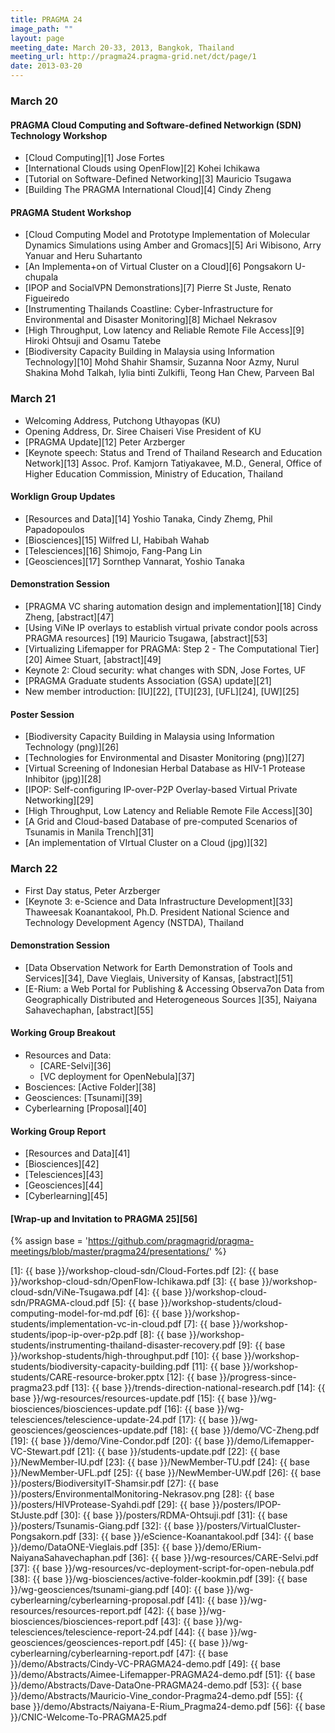 ```yaml
---
title: PRAGMA 24 
image_path: ""
layout: page
meeting_date: March 20-33, 2013, Bangkok, Thailand
meeting_url: http://pragma24.pragma-grid.net/dct/page/1
date: 2013-03-20
---
```



### March 20

#### PRAGMA Cloud Computing and Software-defined Networkign (SDN) Technology Workshop

* [Cloud Computing][1] Jose Fortes
* [International Clouds using OpenFlow][2] Kohei Ichikawa
* [Tutorial on Software-Defined Networking][3] Mauricio Tsugawa
* [Building The PRAGMA International Cloud][4] Cindy Zheng

#### PRAGMA Student Workshop

* [Cloud Computing Model and Prototype Implementation of Molecular Dynamics Simulations using Amber and Gromacs][5]
  Ari Wibisono, Arry Yanuar and Heru Suhartanto
* [An Implementa+on of Virtual Cluster on a Cloud][6] Pongsakorn U-chupala
* [IPOP and SocialVPN Demonstrations][7] Pierre St Juste, Renato Figueiredo
* [Instrumenting Thailands Coastline: Cyber-Infrastructure for Environmental
  and Disaster Monitoring][8] Michael Nekrasov
* [High Throughput, Low latency and Reliable Remote File Access][9] Hiroki Ohtsuji and Osamu Tatebe
* [Biodiversity Capacity Building in Malaysia using Information Technology][10]
  Mohd Shahir Shamsir, Suzanna Noor Azmy, Nurul Shakina Mohd Talkah, Iylia
  binti Zulkifli, Teong Han Chew, Parveen Bal

### March 21

* Welcoming Address,  Putchong Uthayopas (KU)
* Opening Address, Dr. Siree Chaiseri Vise President of KU
* [PRAGMA Update][12] Peter Arzberger
* [Keynote speech: Status and Trend of Thailand Research and Education Network][13]
  Assoc. Prof. Kamjorn Tatiyakavee, M.D., General, Office of Higher Education
  Commission, Ministry of Education, Thailand

#### Worklign Group Updates

* [Resources and Data][14] Yoshio Tanaka, Cindy Zhemg, Phil Papadopoulos
* [Biosciences][15] Wilfred LI, Habibah Wahab
* [Telesciences][16] Shimojo, Fang-Pang Lin
* [Geosciences][17] Sornthep Vannarat, Yoshio Tanaka

#### Demonstration Session

* [PRAGMA VC sharing automation design and implementation][18] Cindy Zheng,
  [abstract][47] 
* [Using ViNe IP overlays to establish virtual private condor pools across PRAGMA resources]
  [19] Mauricio Tsugawa, [abstract][53]
* [Virtualizing Lifemapper for PRAGMA: Step 2 - The Computational Tier][20] Aimee Stuart,
  [abstract][49]
* Keynote 2: Cloud security: what changes with SDN, Jose Fortes, UF
* [PRAGMA Graduate students Association (GSA) update][21]
* New member introduction: [IU][22], [TU][23], [UFL][24], [UW][25]

#### Poster Session

* [Biodiversity Capacity Building in Malaysia using Information Technology (png)][26]
* [Technologies for Environmental and Disaster Monitoring (png)][27]
* [Virtual Screening of Indonesian Herbal Database as HIV-1 Protease Inhibitor (jpg)][28]
* [IPOP: Self-configuring IP-over-P2P Overlay-based Virtual Private Networking][29]
* [High Throughput, Low Latency and Reliable Remote File Access][30]
* [A Grid and Cloud-based Database of pre-computed Scenarios of Tsunamis in Manila Trench][31]
* [An implementation of VIrtual Cluster on a Cloud (jpg)][32]

### March 22

* First Day status, Peter Arzberger
* [Keynote 3: e-Science and Data Infrastructure Development][33] Thaweesak Koanantakool, Ph.D.
  President National Science and Technology Development Agency (NSTDA), Thailand

#### Demonstration Session

* [Data Observation Network for Earth Demonstration of Tools and Services][34],
  Dave Vieglais, University of Kansas, [abstract][51]
* [E-Rium: a Web Portal for Publishing & Accessing Observa7on Data from Geographically
  Distributed and Heterogeneous Sources ][35], Naiyana Sahavechaphan, [abstract][55]

#### Working Group Breakout

* Resources and Data:  
  * [CARE-Selvi][36] 
  * [VC deployment for OpenNebula][37]
* Bosciences: [Active Folder][38] 
* Geosciences: [Tsunami][39]
* Cyberlearning [Proposal][40]

#### Working Group Report

* [Resources and Data][41]
* [Biosciences][42]
* [Telesciences][43]
* [Geosciences][44]
* [Cyberlearning][45]

#### [Wrap-up and Invitation to PRAGMA 25][56]

{% assign base = 'https://github.com/pragmagrid/pragma-meetings/blob/master/pragma24/presentations/' %}

[1]: {{ base }}/workshop-cloud-sdn/Cloud-Fortes.pdf
[2]: {{ base }}/workshop-cloud-sdn/OpenFlow-Ichikawa.pdf
[3]: {{ base }}/workshop-cloud-sdn/ViNe-Tsugawa.pdf
[4]: {{ base }}/workshop-cloud-sdn/PRAGMA-cloud.pdf
[5]: {{ base }}/workshop-students/cloud-computing-model-for-md.pdf
[6]: {{ base }}/workshop-students/implementation-vc-in-cloud.pdf
[7]: {{ base }}/workshop-students/ipop-ip-over-p2p.pdf
[8]: {{ base }}/workshop-students/instrumenting-thailand-disaster-recovery.pdf
[9]: {{ base }}/workshop-students/high-throughput.pdf
[10]: {{ base }}/workshop-students/biodiversity-capacity-building.pdf
[11]: {{ base }}/workshop-students/CARE-resource-broker.pptx
[12]: {{ base }}/progress-since-pragma23.pdf
[13]: {{ base }}/trends-direction-national-research.pdf
[14]: {{ base }}/wg-resources/resources-update.pdf
[15]: {{ base }}/wg-biosciences/biosciences-update.pdf
[16]: {{ base }}/wg-telesciences/telescience-update-24.pdf
[17]: {{ base }}/wg-geosciences/geosciences-update.pdf
[18]: {{ base }}/demo/VC-Zheng.pdf
[19]: {{ base }}/demo/Vine-Condor.pdf
[20]: {{ base }}/demo/Lifemapper-VC-Stewart.pdf
[21]: {{ base }}/students-update.pdf
[22]: {{ base }}/NewMember-IU.pdf
[23]: {{ base }}/NewMember-TU.pdf
[24]: {{ base }}/NewMember-UFL.pdf
[25]: {{ base }}/NewMember-UW.pdf
[26]: {{ base }}/posters/BiodiversityIT-Shamsir.pdf
[27]: {{ base }}/posters/EnvironmentalMonitoring-Nekrasov.png
[28]: {{ base }}/posters/HIVProtease-Syahdi.pdf
[29]: {{ base }}/posters/IPOP-StJuste.pdf
[30]: {{ base }}/posters/RDMA-Ohtsuji.pdf
[31]: {{ base }}/posters/Tsunamis-Giang.pdf
[32]: {{ base }}/posters/VirtualCluster-Pongsakorn.pdf
[33]: {{ base }}/eScience-Koanantakool.pdf
[34]: {{ base }}/demo/DataONE-Vieglais.pdf
[35]: {{ base }}/demo/ERium-NaiyanaSahavechaphan.pdf
[36]: {{ base }}/wg-resources/CARE-Selvi.pdf
[37]: {{ base }}/wg-resources/vc-deployment-script-for-open-nebula.pdf
[38]: {{ base }}/wg-biosciences/active-folder-kookmin.pdf
[39]: {{ base }}/wg-geosciences/tsunami-giang.pdf
[40]: {{ base }}/wg-cyberlearning/cyberlearning-proposal.pdf
[41]: {{ base }}/wg-resources/resources-report.pdf
[42]: {{ base }}/wg-biosciences/biosciences-report.pdf
[43]: {{ base }}/wg-telesciences/telescience-report-24.pdf
[44]: {{ base }}/wg-geosciences/geosciences-report.pdf
[45]: {{ base }}/wg-cyberlearning/cyberlearning-report.pdf
[47]: {{ base }}/demo/Abstracts/Cindy-VC-PRAGMA24-demo.pdf
[49]: {{ base }}/demo/Abstracts/Aimee-Lifemapper-PRAGMA24-demo.pdf
[51]: {{ base }}/demo/Abstracts/Dave-DataOne-PRAGMA24-demo.pdf
[53]: {{ base }}/demo/Abstracts/Mauricio-Vine_condor-Pragma24-demo.pdf
[55]: {{ base }}/demo/Abstracts/Naiyana-E-Rium_Pragma24-demo.pdf
[56]: {{ base }}/CNIC-Welcome-To-PRAGMA25.pdf
